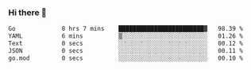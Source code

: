 ### Hi there 👋

<!--
**yeya24/yeya24** is a ✨ _special_ ✨ repository because its `README.md` (this file) appears on your GitHub profile.

Here are some ideas to get you started:

- 🔭 I’m currently working on ...
- 🌱 I’m currently learning ...
- 👯 I’m looking to collaborate on ...
- 🤔 I’m looking for help with ...
- 💬 Ask me about ...
- 📫 How to reach me: ...
- 😄 Pronouns: ...
- ⚡ Fun fact: ...
-->

<!--START_SECTION:waka-->

```txt
Go             8 hrs 7 mins    ████████████████████████▓   98.39 %
YAML           6 mins          ▒░░░░░░░░░░░░░░░░░░░░░░░░   01.26 %
Text           0 secs          ░░░░░░░░░░░░░░░░░░░░░░░░░   00.12 %
JSON           0 secs          ░░░░░░░░░░░░░░░░░░░░░░░░░   00.11 %
go.mod         0 secs          ░░░░░░░░░░░░░░░░░░░░░░░░░   00.10 %
```

<!--END_SECTION:waka-->

